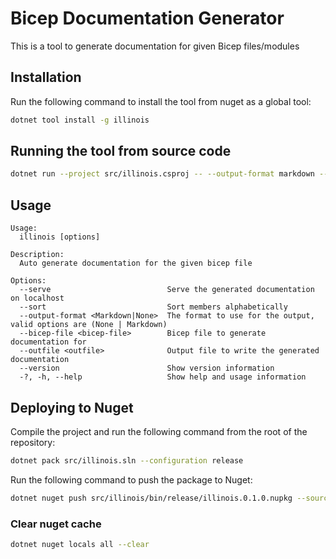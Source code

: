 # Bicep Documentation Generator

This is a tool to generate documentation for given Bicep files/modules

## Installation

Run the following command to install the tool from nuget as a global tool:

```bash
dotnet tool install -g illinois
```

## Running the tool from source code

```bash
dotnet run --project src/illinois.csproj -- --output-format markdown --bicep-file ./sample/main.bicep --sort
```

## Usage

```text
Usage:
  illinois [options]

Description:
  Auto generate documentation for the given bicep file

Options:
  --serve                          Serve the generated documentation on localhost
  --sort                           Sort members alphabetically
  --output-format <Markdown|None>  The format to use for the output, valid options are (None | Markdown)
  --bicep-file <bicep-file>        Bicep file to generate documentation for
  --outfile <outfile>              Output file to write the generated documentation
  --version                        Show version information
  -?, -h, --help                   Show help and usage information
```

## Deploying to Nuget

Compile the project and run the following command from the root of the repository:

```bash
dotnet pack src/illinois.sln --configuration release
```

Run the following command to push the package to Nuget:

```bash
dotnet nuget push src/illinois/bin/release/illinois.0.1.0.nupkg --source https://api.nuget.org/v3/index.json --skip-duplicate --api-key <API_KEY>
```

### Clear nuget cache

```bash
dotnet nuget locals all --clear
```

